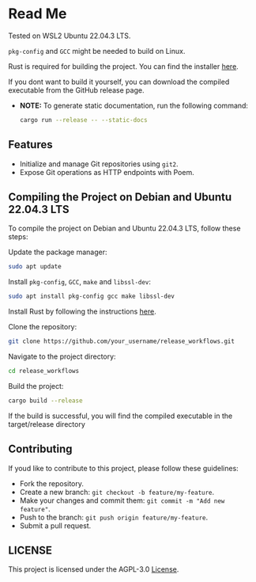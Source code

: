 # Read Me

Tested on WSL2 Ubuntu 22.04.3 LTS.

`pkg-config` and `GCC` might be needed to build on Linux.

Rust is required for building the project. You can find the installer [here](https://www.rust-lang.org/tools/install).

If you dont want to build it yourself, you can download the compiled executable from the GitHub release page.

- **NOTE:** To generate static documentation, run the following command:
   ```bash
   cargo run --release -- --static-docs
   ```

## Features

- Initialize and manage Git repositories using `git2`.
- Expose Git operations as HTTP endpoints with Poem.

## Compiling the Project on Debian and Ubuntu 22.04.3 LTS

To compile the project on Debian and Ubuntu 22.04.3 LTS, follow these steps:

Update the package manager:

   ```bash
   sudo apt update
   ```

Install `pkg-config`, `GCC`,  `make` and `libssl-dev`:

```bash
sudo apt install pkg-config gcc make libssl-dev
```

Install Rust by following the instructions [here](https://rustup.rs/).

Clone the repository:

```bash
git clone https://github.com/your_username/release_workflows.git
```

Navigate to the project directory:

```bash
cd release_workflows
```

Build the project:

```bash
cargo build --release
```

If the build is successful, you will find the compiled executable in the target/release directory

## Contributing

If youd like to contribute to this project, please follow these guidelines:

- Fork the repository.
- Create a new branch: `git checkout -b feature/my-feature`.
- Make your changes and commit them: `git commit -m "Add new feature"`.
- Push to the branch: `git push origin feature/my-feature`.
- Submit a pull request.

## LICENSE

This project is licensed under the AGPL-3.0 [License](LICENSE).
